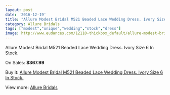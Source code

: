 ```yaml
---
layout: post
date: '2016-12-19'
title: "Allure Modest Bridal M521 Beaded Lace Wedding Dress. Ivory Size 6 In Stock."
category: Allure Bridals
tags: ["modest","unique","wedding","stock","dress"]
image: http://www.eudances.com/12110-thickbox_default/allure-modest-bridal-m521-beaded-lace-wedding-dress-ivory-size-6-in-stock.jpg
---
```

Allure Modest Bridal M521 Beaded Lace Wedding Dress. Ivory Size 6 In Stock.

On Sales: **$367.99**
<a href="https://www.eudances.com/en/allure-bridals/3783-allure-modest-bridal-m521-beaded-lace-wedding-dress-ivory-size-6-in-stock.html"><amp-img layout="responsive" width="600" height="600" src="//www.eudances.com/12110-thickbox_default/allure-modest-bridal-m521-beaded-lace-wedding-dress-ivory-size-6-in-stock.jpg" alt="Allure Modest Bridal M521 Beaded Lace Wedding Dress. Ivory Size 6 In Stock. 0" /></a>
<a href="https://www.eudances.com/en/allure-bridals/3783-allure-modest-bridal-m521-beaded-lace-wedding-dress-ivory-size-6-in-stock.html"><amp-img layout="responsive" width="600" height="600" src="//www.eudances.com/12111-thickbox_default/allure-modest-bridal-m521-beaded-lace-wedding-dress-ivory-size-6-in-stock.jpg" alt="Allure Modest Bridal M521 Beaded Lace Wedding Dress. Ivory Size 6 In Stock. 1" /></a>
<a href="https://www.eudances.com/en/allure-bridals/3783-allure-modest-bridal-m521-beaded-lace-wedding-dress-ivory-size-6-in-stock.html"><amp-img layout="responsive" width="600" height="600" src="//www.eudances.com/12112-thickbox_default/allure-modest-bridal-m521-beaded-lace-wedding-dress-ivory-size-6-in-stock.jpg" alt="Allure Modest Bridal M521 Beaded Lace Wedding Dress. Ivory Size 6 In Stock. 2" /></a>

Buy it: [Allure Modest Bridal M521 Beaded Lace Wedding Dress. Ivory Size 6 In Stock.](https://www.eudances.com/en/allure-bridals/3783-allure-modest-bridal-m521-beaded-lace-wedding-dress-ivory-size-6-in-stock.html "Allure Modest Bridal M521 Beaded Lace Wedding Dress. Ivory Size 6 In Stock.")

View more: [Allure Bridals](https://www.eudances.com/en/2-allure-bridals "Allure Bridals")